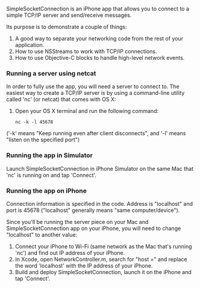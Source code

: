 SimpleSocketConnection is an iPhone app that allows you to connect to a simple TCP/IP server and send/receive messages.

Its purpose is to demonstrate a couple of things:

1. A good way to separate your networking code from the rest of your application.
2. How to use NSStreams to work with TCP/IP connections.
3. How to use Objective-C blocks to handle high-level network events.


### Running a server using netcat

In order to fully use the app, you will need a server to connect to.
The easiest way to create a TCP/IP server is by using a command-line utility called 'nc' (or netcat) that comes with OS X:

1. Open your OS X terminal and run the following command:

       nc -k -l 45678

('-k' means "Keep running even after client disconnects", and '-l' means "listen on the specified port")


### Running the app in Simulator

Launch SimpleSocketConnection in iPhone Simulator on the same Mac that 'nc' is running on and tap 'Connect'.


### Running the app on iPhone

Connection information is specified in the code. Address is "localhost" and port is 45678 
("localhost" generally means "same computer/device").

Since you'll be running the server piece on your Mac and SimpleSocketConnection app on your iPhone, you will need to change "localhost" to another value:

1. Connect your iPhone to Wi-Fi (same network as the Mac that's running 'nc') and find out IP address of your iPhone.
2. In Xcode, open NetworkController.m, search for "host =" and replace the word 'localhost' with the IP address of your iPhone.
3. Build and deploy SimpleSocketConnection, launch it on the iPhone and tap 'Connect'.
